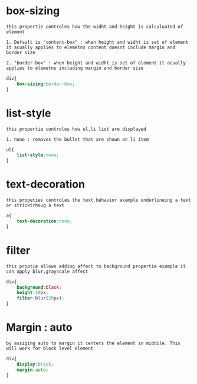 # box-sizing

    this propertie controles how the widht and height is calculuated of element
    
    1. Default is "content-box" : when height and widht is set of element it acually applies to elemetns content doesnt include margin and border size

    2. "border-box" : when height and widht is set of element it acually applies to elemetns including margin and border size

```css
div{
    box-sizing:border-box;
}
```

 # list-style

    this propertie controles how ul,li list are displayed 

    1. none : removes the bullet that are shown on li item

```css
ul{
    list-style:none;
}
```

# text-decoration

    this propeties controles the text behavior example underlineing a text or stricktrhoug a text
```css
a{
    text-decoration:none;
}
```

# filter

    this proptie allows adding affect to background propertie example it can apply blur,grayscale affect

```css
div{
    background:black;
    height:10px;
    filter:blur(20px);
}
```

# Margin : auto

    by assiging auto to margin it centers the element in middile. This will work for block level element

```css
div{
    display:block;
    margin:auto;
}
```